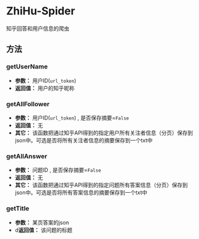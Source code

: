 ﻿ZhiHu-Spider
==============
知乎回答和用户信息的爬虫

方法
----------
### getUserName
*  **参数：** 用户ID(`url_token`)
*  **返回值：** 用户的知乎昵称

### getAllFollower
*  **参数：** 用户ID(`url_token`) , 是否保存摘要=`False`
*  **返回值：** 无
*  **其它：** 该函数把通过知乎API得到的指定用户所有关注者信息（分页）保存到json中。可选是否将所有关注者信息的摘要保存到一个txt中

### getAllAnswer
*  **参数：** 问题ID , 是否保存摘要=`False`
*  **返回值：** 无
*  **其它：**  该函数把通过知乎API得到的指定问题所有答案信息（分页）保存到json中。可选是否将所有答案信息的摘要保存到一个txt中

### getTitle
*  **参数：** 某页答案的json
*  d**返回值：** 该问题的标题

